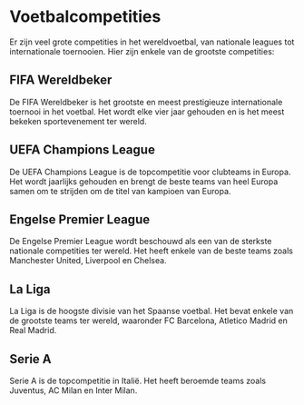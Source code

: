 # Voetbalcompetities

Er zijn veel grote competities in het wereldvoetbal, van nationale leagues tot internationale toernooien. Hier zijn enkele van de grootste competities:

## FIFA Wereldbeker
De FIFA Wereldbeker is het grootste en meest prestigieuze internationale toernooi in het voetbal. Het wordt elke vier jaar gehouden en is het meest bekeken sportevenement ter wereld.

## UEFA Champions League
De UEFA Champions League is de topcompetitie voor clubteams in Europa. Het wordt jaarlijks gehouden en brengt de beste teams van heel Europa samen om te strijden om de titel van kampioen van Europa.

## Engelse Premier League
De Engelse Premier League wordt beschouwd als een van de sterkste nationale competities ter wereld. Het heeft enkele van de beste teams zoals Manchester United, Liverpool en Chelsea.

## La Liga
La Liga is de hoogste divisie van het Spaanse voetbal. Het bevat enkele van de grootste teams ter wereld, waaronder FC Barcelona, Atletico Madrid en Real Madrid.

## Serie A
Serie A is de topcompetitie in Italië. Het heeft beroemde teams zoals Juventus, AC Milan en Inter Milan.

